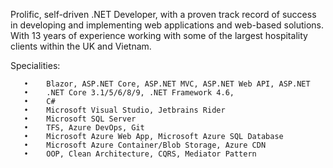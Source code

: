Prolific, self-driven .NET Developer, with a proven track record of success in developing and implementing web applications and web-based solutions. With 13 years of experience working with some of the largest hospitality clients within the UK and Vietnam.

Specialities:

       •	Blazor, ASP.NET Core, ASP.NET MVC, ASP.NET Web API, ASP.NET
       •	.NET Core 3.1/5/6/8/9, .NET Framework 4.6, 
       •	C#
       •	Microsoft Visual Studio, Jetbrains Rider
       •	Microsoft SQL Server
       •	TFS, Azure DevOps, Git
       •	Microsoft Azure Web App, Microsoft Azure SQL Database
       •	Microsoft Azure Container/Blob Storage, Azure CDN
       •	OOP, Clean Architecture, CQRS, Mediator Pattern

<!---
chris-hellon/chris-hellon is a ✨ special ✨ repository because its `README.md` (this file) appears on your GitHub profile.
You can click the Preview link to take a look at your changes.
--->
